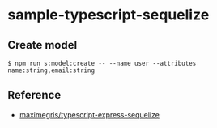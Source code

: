 # sample-typescript-sequelize

## Create model

```
$ npm run s:model:create -- --name user --attributes name:string,email:string
```

## Reference

- [maximegris/typescript-express-sequelize](https://github.com/maximegris/typescript-express-sequelize)
